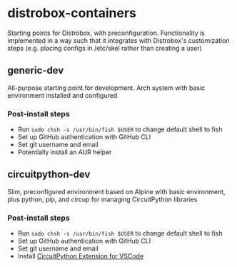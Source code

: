 # distrobox-containers
Starting points for Distrobox, with preconfiguration. Functionality is implemented in a way such that it integrates with Distrobox's customization steps (e.g. placing configs in /etc/skel rather than creating a user)

## generic-dev
All-purpose starting point for development. Arch system with basic environment installed and configured

### Post-install steps
- Run `sudo chsh -s /usr/bin/fish $USER` to change default shell to fish
- Set up GitHub authentication with GitHub CLI
- Set git username and email
- Potentially install an AUR helper

## circuitpython-dev
Slim, preconfigured environment based on Alpine with basic environment, plus python, pip, and circup for managing CircuitPython libraries

### Post-install steps
- Run `sudo chsh -s /usr/bin/fish $USER` to change default shell to fish
- Set up GitHub authentication with GitHub CLI
- Set git username and email
- Install [CircuitPython Extension for VSCode](https://marketplace.visualstudio.com/items?itemName=joedevivo.vscode-circuitpython)
